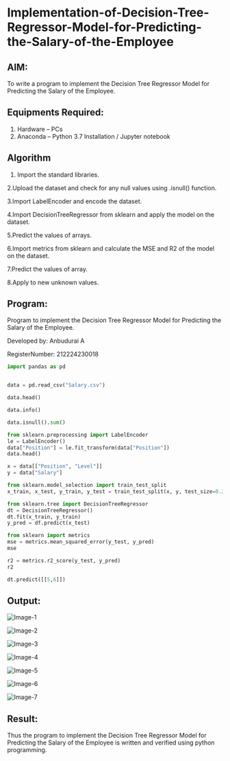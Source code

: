 # Implementation-of-Decision-Tree-Regressor-Model-for-Predicting-the-Salary-of-the-Employee

## AIM:
To write a program to implement the Decision Tree Regressor Model for Predicting the Salary of the Employee.

## Equipments Required:
1. Hardware – PCs
2. Anaconda – Python 3.7 Installation / Jupyter notebook

## Algorithm
1. Import the standard libraries.

2.Upload the dataset and check for any null values using .isnull() function.

3.Import LabelEncoder and encode the dataset.

4.Import DecisionTreeRegressor from sklearn and apply the model on the dataset.

5.Predict the values of arrays.

6.Import metrics from sklearn and calculate the MSE and R2 of the model on the dataset.

7.Predict the values of array.

8.Apply to new unknown values.

## Program:

Program to implement the Decision Tree Regressor Model for Predicting the Salary of the Employee.

Developed by: Anbudurai A

RegisterNumber: 212224230018

```python
import pandas as pd


data = pd.read_csv("Salary.csv")

data.head()

data.info()

data.isnull().sum()

from sklearn.preprocessing import LabelEncoder
le = LabelEncoder()
data["Position"] = le.fit_transform(data["Position"])
data.head()

x = data[["Position", "Level"]]
y = data["Salary"]

from sklearn.model_selection import train_test_split
x_train, x_test, y_train, y_test = train_test_split(x, y, test_size=0.2)

from sklearn.tree import DecisionTreeRegressor
dt = DecisionTreeRegressor()
dt.fit(x_train, y_train)
y_pred = df.predict(x_test)

from sklearn import metrics
mse = metrics.mean_squared_error(y_test, y_pred)
mse

r2 = metrics.r2_score(y_test, y_pred)
r2

dt.predict([[5,6]])
```


## Output:
![Image-1](https://github.com/user-attachments/assets/417bb746-8963-42ee-9fc9-aab640e76b22)

![Image-2](https://github.com/user-attachments/assets/908a5c49-f143-4be1-8ecb-5f1b57f89963)

![Image-3](https://github.com/user-attachments/assets/4c29f296-d6d7-4d2b-8d83-7142220b5f94)

![Image-4](https://github.com/user-attachments/assets/711452fa-8b6c-457d-8094-98b08a9ef275)

![Image-5](https://github.com/user-attachments/assets/5ff22ce0-6b32-4a4a-b71b-b8b3528b8464)

![Image-6](https://github.com/user-attachments/assets/adbcbb25-3ac8-491d-b58b-e9287ef60f5a)

![Image-7](https://github.com/user-attachments/assets/6afaee74-ade6-40b5-b39e-f6628b15bac2)

## Result:
Thus the program to implement the Decision Tree Regressor Model for Predicting the Salary of the Employee is written and verified using python programming.
